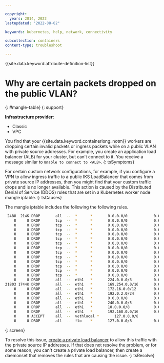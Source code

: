 ```yaml
---

copyright:
  years: 2014, 2022
lastupdated: "2022-08-02"

keywords: kubernetes, help, network, connectivity

subcollection: containers
content-type: troubleshoot

---
```


{{site.data.keyword.attribute-definition-list}}


# Why are certain packets dropped on the public VLAN?
{: #mangle-table}
{: support}

**Infrastructure provider**:
- Classic
- VPC

You find that your {{site.data.keyword.containerlong_notm}} workers are dropping certain invalid packets or ingress packets while on a public VLAN with private source addresses. For example, you create an application load balancer (ALB) for your cluster, but can't connect to it. You receive a message similar to `Unable to connect to <ALB>`. 
{: tsSymptoms}

For certain custom network configurations, for example, if you configure a VPN to allow ingress traffic to a public IKS LoadBalancer that comes from private source IP addresses, then you might find that your custom traffic drops and is no longer available. This action is caused by the Distributed Denial of Service (DDOS) rules that are set in a Kubernetes worker node mangle iptable.
{: tsCauses}

The mangle iptable includes the following the following rules.

```sh
 2488  214K DROP       all  --  *      *       0.0.0.0/0            0.0.0.0/0            ctstate INVALID /* DDOS: Blocks RST flood and TCP XMAS Flood (w and w/o data) */
    0     0 DROP       tcp  --  *      *       0.0.0.0/0            0.0.0.0/0            tcp flags:0x3F/0x00 /* DDOS: Invalid packets */
    0     0 DROP       tcp  --  *      *       0.0.0.0/0            0.0.0.0/0            tcp flags:0x03/0x03 /* DDOS: Invalid packets */
    0     0 DROP       tcp  --  *      *       0.0.0.0/0            0.0.0.0/0            tcp flags:0x06/0x06 /* DDOS: Invalid packets */
    0     0 DROP       tcp  --  *      *       0.0.0.0/0            0.0.0.0/0            tcp flags:0x05/0x05 /* DDOS: Invalid packets */
    0     0 DROP       tcp  --  *      *       0.0.0.0/0            0.0.0.0/0            tcp flags:0x11/0x01 /* DDOS: Invalid packets */
    0     0 DROP       tcp  --  *      *       0.0.0.0/0            0.0.0.0/0            tcp flags:0x30/0x20 /* DDOS: Invalid packets */
    0     0 DROP       tcp  --  *      *       0.0.0.0/0            0.0.0.0/0            tcp flags:0x11/0x01 /* DDOS: Invalid packets */
    0     0 DROP       tcp  --  *      *       0.0.0.0/0            0.0.0.0/0            tcp flags:0x18/0x08 /* DDOS: Invalid packets */
    0     0 DROP       tcp  --  *      *       0.0.0.0/0            0.0.0.0/0            tcp flags:0x3F/0x3F /* DDOS: Invalid packets */
    0     0 DROP       tcp  --  *      *       0.0.0.0/0            0.0.0.0/0            tcp flags:0x3F/0x00 /* DDOS: Invalid packets */
    0     0 DROP       tcp  --  *      *       0.0.0.0/0            0.0.0.0/0            tcp flags:0x3F/0x29 /* DDOS: Invalid packets */
    0     0 DROP       tcp  --  *      *       0.0.0.0/0            0.0.0.0/0            tcp flags:0x3F/0x2B /* DDOS: Invalid packets */
    0     0 DROP       tcp  --  *      *       0.0.0.0/0            0.0.0.0/0            tcp flags:0x3F/0x37 /* DDOS: Invalid packets */
    0     0 DROP       all  --  eth1   *       224.0.0.0/3          0.0.0.0/0            /* DDOS: Drop private source IPs */
21803 1744K DROP       all  --  eth1   *       169.254.0.0/16       0.0.0.0/0            /* DDOS: Drop private source IPs */
    0     0 DROP       all  --  eth1   *       172.16.0.0/12        0.0.0.0/0            /* DDOS: Drop private source IPs */
    0     0 DROP       all  --  eth1   *       192.0.2.0/24         0.0.0.0/0            /* DDOS: Drop private source IPs */
    0     0 DROP       all  --  eth1   *       0.0.0.0/8            0.0.0.0/0            /* DDOS: Drop private source IPs */
    0     0 DROP       all  --  eth1   *       240.0.0.0/5          0.0.0.0/0            /* DDOS: Drop private source IPs */
    0     0 DROP       all  --  eth1   *       10.0.0.0/8           0.0.0.0/0            /* DDOS: Drop private source IPs */
    0     0 DROP       all  --  eth1   *       192.168.0.0/16       0.0.0.0/0            /* DDOS: Drop private source IPs */
    0     0 ACCEPT     all  --  vethlocal *       127.0.0.0/8          0.0.0.0/0            /* DDOS: Accept local LB traffic */
    0     0 DROP       all  --  !lo    *       127.0.0.0/8          0.0.0.0/0            /* DDOS: Drop private source IPs */
```
{: screen}


To resolve this issue, [create a private load balancer](/docs/containers?topic=containers-cs_network_planning) to allow this traffic with the private source IP addresses. If that does not resolve the problem, or for some reason, you can't create a private load balancer, then create a daemonset that removes the rules that are causing the issue.
{: tsResolve}

